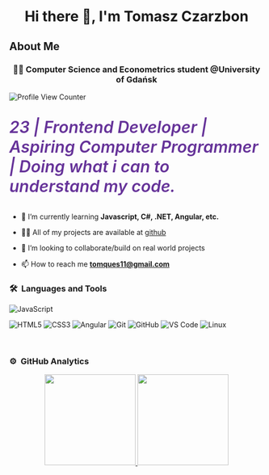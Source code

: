 <h1 align="center">Hi there 👋, I'm Tomasz Czarzbon</h1>

<h2>About Me</h2>

<h3 align="center">👨‍💻 Computer Science and Econometrics student @University of Gdańsk </h3>

![Profile View Counter](https://komarev.com/ghpvc/?username=tomquess)

<p style="color: rebeccapurple; font-size: 2rem; font-style: italic; font-weight: 600;"> 23 | Frontend Developer | Aspiring Computer Programmer | Doing what i can to understand my code.</p>

- 🌱 I’m currently learning **Javascript, C#, .NET, Angular, etc.**

- 👨‍💻 All of my projects are available at [github](https://github.com/tomquess?tab=repositories)

- 👯 I’m looking to collaborate/build on real world projects

- 📫 How to reach me **tomques11@gmail.com**


### 🛠 &nbsp;Languages and Tools

![JavaScript](https://img.shields.io/badge/JavaScript-323330?style=for-the-badge&logo=javascript&logoColor=F7DF1E)

![HTML5](https://img.shields.io/badge/-HTML5-%23E44D27?style=for-the-badge&logo=html5&logoColor=ffffff)
![CSS3](https://img.shields.io/badge/-CSS3-%231572B6?style=for-the-badge&logo=css3)
![Angular](https://img.shields.io/badge/Angular-DD0031?style=for-the-badge&logo=angular&logoColor=white)
![Git](https://img.shields.io/badge/-Git-%23F05032?style=for-the-badge&logo=git&logoColor=%23ffffff)
![GitHub](https://img.shields.io/badge/-GitHub-181717?style=for-the-badge&logo=github)
![VS Code](http://img.shields.io/badge/-VS%20Code-007ACC?style=for-the-badge&logo=visual-studio-code&logoColor=ffffff)
![Linux](http://img.shields.io/badge/-Linux-0078D6?style=for-the-badge&logo=linux&logoColor=ffffff)

<br/>

### ⚙️ &nbsp;GitHub Analytics

<p align="center">
<a href="https://github.com/tomquess">
<img height="180em" src="https://github-readme-stats-eight-theta.vercel.app/api?username=tomquess&show_icons=true&theme=algolia&include_all_commits=true&count_private=true"/>
<img height="180em" src="https://github-readme-stats-eight-theta.vercel.app/api/top-langs/?username=tomquess&layout=compact&langs_count=8&theme=algolia"/>
</a>
</p>


